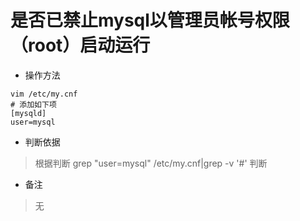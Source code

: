 # 是否已禁止mysql以管理员帐号权限（root）启动运行

- 操作方法
```
vim /etc/my.cnf  
# 添加如下项
[mysqld]
user=mysql
```


- 判断依据
> 根据判断 grep "user=mysql" /etc/my.cnf|grep -v '#' 判断

- 备注
> 无

